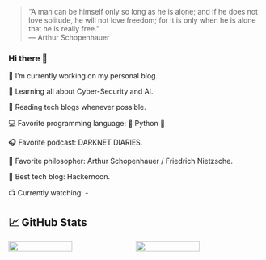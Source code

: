 
>“A man can be himself only so long as he is alone; and if he does not love solitude, he will not love freedom; for it is only when he is alone that he is really free.” <br/> ― Arthur Schopenhauer

### Hi there 👋

🔭   I’m currently working on my personal blog.

🌱   Learning all about Cyber-Security and AI.

📰   Reading tech blogs whenever possible.

:computer:   Favorite programming language: :snake: Python :snake:

:headphones:   Favorite podcast: DARKNET DIARIES.

:man:   Favorite philosopher: Arthur Schopenhauer / Friedrich Nietzsche.

:page_facing_up:   Best tech blog: Hackernoon.

:tv:   Currently watching: -

<h2> 📈 GitHub Stats </h2>

<div style="display: flex; flex-direction: row;">
 <img style="height: auto; width: 50%;" class="img" src="https://github-readme-stats.vercel.app/api?username=Ahmed-Z&show_icons=true&theme=dark" />
 <img style="height: auto; width: 50%;"  class="img" src="https://github-readme-stats.vercel.app/api/top-langs/?username=Ahmed-Z&layout=compact&theme=dark" />
</div>
